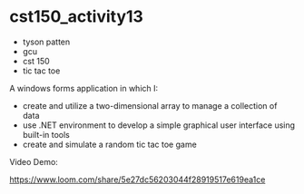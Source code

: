 # cst150_activity13

- tyson patten
- gcu
- cst 150
- tic tac toe

A windows forms application in which I:
- create and utilize a two-dimensional array to manage a collection of data
- use .NET environment to develop a simple graphical user interface using built-in tools
- create and simulate a random tic tac toe game

Video Demo:

https://www.loom.com/share/5e27dc56203044f28919517e619ea1ce
